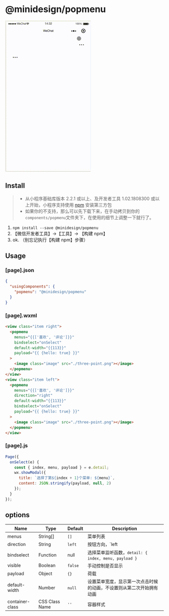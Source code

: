# @minidesign/popmenu

![](./example.gif)

## Install

> - 从小程序基础库版本 2.2.1 或以上、及开发者工具 1.02.1808300 或以上开始，小程序支持使用 [npm](https://developers.weixin.qq.com/miniprogram/dev/devtools/npm.html) 安装第三方包
> - 如果你的不支持，那么可以先下载下来，在手动拷贝到你的`components/popmenu`文件夹下，在使用的细节上调整一下就行了。

1. `npm install --save @minidesign/popmenu`
2. 【微信开发者工具】->【工具】-> 【构建 npm】
3. ok. （别忘记执行【构建 npm】步骤）

## Usage

### [page].json

```json
{
  "usingComponents": {
    "popmenu": "@minidesign/popmenu"
  }
}
```

### [page].wxml

```html
<view class="item right">
  <popmenu
    menus="{{['喜欢', '评论']}}"
    bindselect="onSelect"
    default-width="{{113}}"
    payload="{{ {hello: true} }}"
  >
    <image class="image" src="./three-point.png"></image>
  </popmenu>
</view>
<view class="item left">
  <popmenu
    menus="{{['喜欢', '评论']}}"
    direction="right"
    default-width="{{113}}"
    bindselect="onSelect"
    payload="{{ {hello: true} }}"
  >
    <image class="image" src="./three-point.png"></image>
  </popmenu>
</view>
```

### [page].js

```javascript
Page({
  onSelect(e) {
    const { index, menu, payload } = e.detail;
    wx.showModal({
      title: `选择了第${index + 1}个菜单: ${menu}`,
      content: JSON.stringify(payload, null, 2)
    });
  }
});
```

## options

| Name            | Type           | Default | Description                                                          |
| --------------- | -------------- | ------- | -------------------------------------------------------------------- |
| menus           | String[]       | `[]`    | 菜单列表                                                             |
| direction       | String         | `left`  | 按钮方向，`left | right`                                             |
| bindselect      | Function       | null    | 选择菜单监听函数，`detail: { index, menu, payload }`                 |
| visible         | Boolean        | `false` | 手动控制是否显示                                                     |
| payload         | Object         | `{}`    | 荷载                                                                 |
| default-width   | Number         | `null`  | 设置菜单宽度，显示第一次点击时候的动画，不设置则从第二次开始拥有动画 |
| container-class | CSS Class Name | `''`    | 容器样式                                                             |
